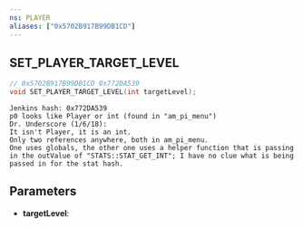 ```yaml
---
ns: PLAYER
aliases: ["0x5702B917B99DB1CD"]
---
```

## SET_PLAYER_TARGET_LEVEL

```c
// 0x5702B917B99DB1CD 0x772DA539
void SET_PLAYER_TARGET_LEVEL(int targetLevel);
```

```
Jenkins hash: 0x772DA539  
p0 looks like Player or int (found in "am_pi_menu")  
Dr. Underscore (1/6/18):  
It isn't Player, it is an int.  
Only two references anywhere, both in am_pi_menu.  
One uses globals, the other one uses a helper function that is passing in the outValue of "STATS::STAT_GET_INT"; I have no clue what is being passed in for the stat hash.  
```

## Parameters
* **targetLevel**: 


